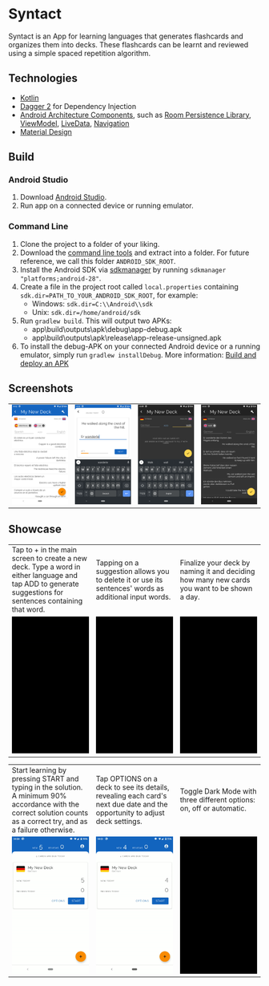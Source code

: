 # Syntact

Syntact is an App for learning languages that generates flashcards and organizes them into decks. These flashcards can be learnt and reviewed using a simple spaced repetition algorithm.

## Technologies

* [Kotlin](https://kotlinlang.org/)
* [Dagger 2](https://dagger.dev/) for Dependency Injection
* [Android Architecture Components](https://developer.android.com/topic/libraries/architecture), such as [Room Persistence Library](https://developer.android.com/topic/libraries/architecture/room), [ViewModel](https://developer.android.com/topic/libraries/architecture/viewmodel), [LiveData](https://developer.android.com/topic/libraries/architecture/livedata), [Navigation](https://developer.android.com/guide/navigation)
* [Material Design](https://material.io/)

## Build

### Android Studio

1. Download [Android Studio](https://developer.android.com/studio).
2. Run app on a connected device or running emulator.

### Command Line

1. Clone the project to a folder of your liking.
2. Download the [command line tools](https://developer.android.com/studio#cmdline-tools) and extract into a folder. For future reference, we call this folder `ANDROID_SDK_ROOT`.
2. Install the Android SDK via [sdkmanager](https://developer.android.com/studio/command-line/sdkmanager) by running `sdkmanager "platforms;android-28"`.
3. Create a file in the project root called `local.properties` containing `sdk.dir=PATH_TO_YOUR_ANDROID_SDK_ROOT`, for example:
   * Windows: `sdk.dir=C:\\Android\\sdk`
   * Unix: `sdk.dir=/home/android/sdk`
4. Run `gradlew build`. This will output two APKs:
   * app\build\outputs\apk\debug\app-debug.apk
   * app\build\outputs\apk\release\app-release-unsigned.apk
5. To install the debug-APK on your connected Android device or a running emulator, simply run `gradlew installDebug`. More information: [Build and deploy an APK](https://developer.android.com/studio/build/building-cmdline#build_apk)

## Screenshots

<table><tr>
   <td width="25%"><img src="screenshots/device-2020-05-10-101318.png"/></td>
   <td width="25%"><img src="screenshots/device-2020-05-10-101556.png"/></td>
   <td width="25%"><img src="screenshots/device-2020-05-10-100849.png"/></td>
   <td width="25%"><img src="screenshots/device-2020-05-10-101029.png"/></td>
</tr>
  </table>

## Showcase

<table>

<tr>
    <td width="33%">Tap to + in the main screen to create a new deck. Type a word in either language and tap ADD to generate suggestions for sentences containing that word.</td>
    <td width="33%">Tapping on a suggestion allows you to delete it or use its sentences' words as additional input words.</td>
  <td width="33%">Finalize your deck by naming it and deciding how many new cards you want to be shown a day.</td>
</tr>
<tr>
   <td width="33%"><img src="img/01_create_deck.gif"/></td>
   <td width="33%"><img src="img/03_create_deck.gif"/></td>
   <td width="33%"><img src="img/02_create_deck.gif"/></td>
</tr>
</table>

<table>

<tr>
    <td width="33%">Start learning by pressing START and typing in the solution. A minimum 90% accordance with the correct solution counts as a correct try, and as a failure otherwise.</td>
    <td width="33%">Tap OPTIONS on a deck to see its details, revealing each card's next due date and the opportunity to adjust deck settings.</td>
  <td width="33%">Toggle Dark Mode with three different options: on, off or automatic.</td>
</tr>
<tr>
   <td width="33%"><img src="img/04_play.gif"/></td>
   <td width="33%"><img src="img/05_deck_details.gif"/></td>
   <td width="33%"><img src="img/06_night_mode.gif"/></td>
</tr>
</table>

